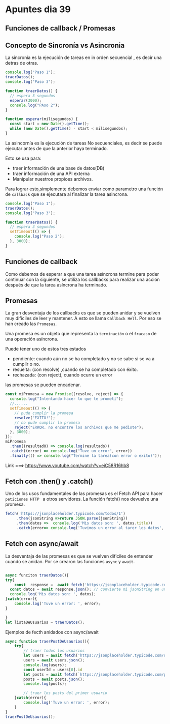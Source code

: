 # Apuntes dia 39

## Funciones de callback / Promesas

## Concepto de Sincronía vs Asincronia

La sincronía es la ejecución de tareas en in orden secuencial , es decir una detras de otras.

```js
console.log("Paso 1");
traerDatos();
console.log("Paso 3");

function traerDatos() {
  // espera 3 segundos
  esperar(3000);
  console.log("PAso 2");
}

function esperar(milisegundos) {
  const start = new Date().getTime();
  while (new Date().getTime() - start < milisegundos);
}
```

La asincornía es la ejecución de tareas No secuenciales, es decir se puede ejecutar antes de que la anterior haya terminado.

Esto se usa para:

- traer información de una base de datos(DB)
- traer información de una API externa
- Manipular nuestros propioes archivos.

Para lograr esto,simplemente debemos enviar como parametro una función de `callback` que se ejecutara al finalizar la tarea asincrona.

```js
console.log("Paso 1");
traerDatos();
console.log("Paso 3");

function traerDatos() {
  // espera 3 segundos
  setTimeout(() => {
    console.log("Paso 2");
  }, 3000);
}
```

## Funciones de callback

Como debemos de esperar a que una tarea asíncrona termine para poder continuar con la siguiente, se utiliza los callbacks para realizar una acción después de que la tarea asíncrona ha terminado.

## Promesas

La gran desventaja de los callbacks es que se pueden anidar y se vuelven muy dificiles de leer y mantener. A esto se llama `Callback Hell`. Por eso se han creado las `Promesas`.

Una promesa es un objeto que representa la `terminación` o el `fracaso` de una operación asíncrona.

Puede tener uno de estos tres estados

- pendiente: cuando aún no se ha completado y no se sabe si se va a cumplir o no.
- resuelta: (con resolve) ,cuando se ha completado con éxito.
- rechazada: (con reject), cuando ocurre un error

las promesas se pueden encadenar.

```js
const miPromesa = new Promise((resolve, reject) => {
  console.log("Intentando hacer lo que te prometí");
  //......
  setTimeout(() => {
    // pude cumplir la promesa
    resolve("EXITO!");
    // no pude cumplir la promesa
    reject("ERROR. no encontre los archivos que me pediste");
  }, 3000);
});
miPromesa
  .then((resultad0) => console.log(resultado))
  .catch((error) => console.log("Tuve un error", error))
  .finally(() => console.log("Termine la tarea(con error o exito)"));
```

Link ===> https://www.youtube.com/watch?v=eiC58R16hb8

## Fetch con .then() y .catch()

Uno de los usos fundamentales de las promesas es el Fetch API para hacer `peticiones HTTP ` a otros servidores.
La función fetch() nos devuelve una promesa.

```js
fetch('https://jsonplaceholder.typicode.com/todos/1')
     .then(jsonString =>return JSON.parse(jsonString))
     .then(datos =>  console.log('Mis datos son: ', datos.title))
     .catch(error=> console.log('Tuvimos un error al tarer los datos', error));
```

## Fetch con async/await
La desventaja de las promesas es que se vuelven dificiles de entender cuando se anidan. Por se crearon las funciones `async` y `await`.

```js

async funciton traerDatos(){
try{
    const  response =  await fetch('https://jsonplaceholder.typicode.com/todos/1');
  const datos = await response.json(); // convierte mi jsonString en un objeto JS
  console.log('Mis datos son: ', datos);
}catch(error){
    console.log('Tuve un error: ', error);
}

}
let listaDeUsuarios = traerDatos();
```

Ejemplos de fecth anidados con async/await

```js
async function traerPostDeUsaurios(){
    try{
        // traer todos los usuarios
        let users = await fetch('https://jsonplaceholder.typicode.com/users');
        users = await users.json();
        console.log(users);
        const userId = users[0].id
        let posts = await fetch(`https://jsonplaceholder.typicode.com/posts?userId = ${userId}`);
        posts = await posts.json();
        console.log(posts);

        // traer los posts del primer usuario
    }catch(error){
        console.log('Tuve un error: ', error);
    }
}
traerPostDeUsaurios();
```